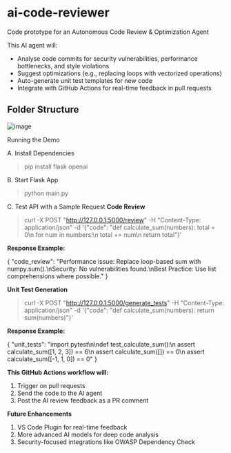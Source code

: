 # ai-code-reviewer
Code prototype for an Autonomous Code Review &amp; Optimization Agent

This AI agent will:
- Analyse code commits for security vulnerabilities, performance bottlenecks, and style violations
- Suggest optimizations (e.g., replacing loops with vectorized operations)
- Auto-generate unit test templates for new code
- Integrate with GitHub Actions for real-time feedback in pull requests


## Folder Structure

![image](https://github.com/user-attachments/assets/823f6f3e-ccb8-4edc-a268-3c6989fdbbb2)


Running the Demo

A. Install Dependencies
> pip install flask openai

B. Start Flask App
> python main.py

C. Test API with a Sample Request
**Code Review**

> curl -X POST "http://127.0.0.1:5000/review" -H "Content-Type: application/json" -d '{"code": "def calculate_sum(numbers): total = 0\n for num in numbers:\n total += num\n return total"}'

**Response Example:**

{
  "code_review": "Performance issue: Replace loop-based sum with numpy.sum().\nSecurity: No vulnerabilities found.\nBest Practice: Use list comprehensions where possible."
}


**Unit Test Generation**

> curl -X POST "http://127.0.0.1:5000/generate_tests" -H "Content-Type: application/json" -d '{"code": "def calculate_sum(numbers): return sum(numbers)"}'

**Response Example:**

{
  "unit_tests": "import pytest\n\ndef test_calculate_sum():\n    assert calculate_sum([1, 2, 3]) == 6\n    assert calculate_sum([]) == 0\n    assert calculate_sum([-1, 1, 0]) == 0"
}

**This GitHub Actions workflow will:**
1.	Trigger on pull requests
2.	Send the code to the AI agent
3.	Post the AI review feedback as a PR comment

**Future Enhancements**

1.	VS Code Plugin for real-time feedback   
2.	More advanced AI models for deep code analysis
3.	Security-focused integrations like OWASP Dependency Check

